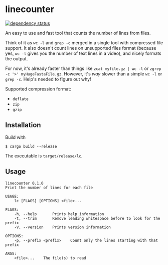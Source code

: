 linecounter
===========

[![dependency status](https://deps.rs/repo/github/picani/linecounter/status.svg)](https://deps.rs/repo/github/picani/linecounter)

An easy to use and fast tool that counts the number of lines from files.

Think of it as `wc -l` and `grep -c` merged in a single tool with compressed
file support. It also doesn't count lines on unsupported files format
(because yes, `wc -l` gives you the number of text lines in a video), and
nicely formats the output.  

For now, it's already faster than things like `zcat myfile.gz | wc -l` or
`zgrep -c '>' myHugeFastaFile.gz`. However, it's *way* slower than a simple
 `wc -l` or `grep -c`. Help's needed to figure out why!

Supported compression format:

* `deflate`
* `zip`
* `gzip`

Installation
------------

Build with 

`$ cargo build --release`

The executable is `target/release/lc`.

Usage
-----

```shell script
linecounter 0.1.0
Print the number of lines for each file

USAGE:
    lc [FLAGS] [OPTIONS] <file>...

FLAGS:
    -h, --help       Prints help information
    -t, --trim       Remove leading whitespace before to look for the prefix
    -V, --version    Prints version information

OPTIONS:
    -p, --prefix <prefix>    Count only the lines starting with that prefix

ARGS:
    <file>...    The file(s) to read
```

